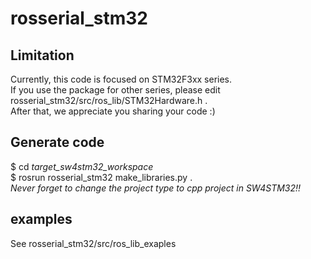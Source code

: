 # rosserial_stm32

## Limitation
Currently, this code is focused on STM32F3xx series.  
If you use the package for other series, please edit rosserial_stm32/src/ros_lib/STM32Hardware.h .  
After that, we appreciate you sharing your code :)  

## Generate code
$ cd _target_sw4stm32_workspace_  
$ rosrun rosserial_stm32 make_libraries.py .  
*Never forget to change the project type to cpp project in SW4STM32!!*  

## examples
See rosserial_stm32/src/ros_lib_exaples  
